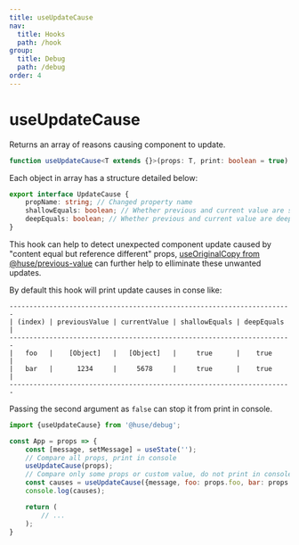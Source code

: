```yaml
---
title: useUpdateCause
nav:
  title: Hooks
  path: /hook
group:
  title: Debug
  path: /debug
order: 4
---
```


# useUpdateCause

Returns an array of reasons causing component to update.

```typescript
function useUpdateCause<T extends {}>(props: T, print: boolean = true): UpdateCause[]
```

Each object in array has a structure detailed below:

```typescript
export interface UpdateCause {
    propName: string; // Changed property name
    shallowEquals: boolean; // Whether previous and current value are shallow equal
    deepEquals: boolean; // Whether previous and current value are deep equal
}
```

This hook can help to detect unexpected component update caused by "content equal but reference different" props, [useOriginalCopy from @huse/previous-value](https://github.com/ecomfe/react-hooks/tree/master/packages/previous-value#useoriginalcopy) can further help to elliminate these unwanted updates.

By default this hook will print update causes in conse like:

```text
-----------------------------------------------------------------------
| (index) | previousValue | currentValue | shallowEquals | deepEquals |
-----------------------------------------------------------------------
|   foo   |    [Object]   |   [Object]   |     true      |    true    |
|   bar   |      1234     |     5678     |     true      |    true    |
-----------------------------------------------------------------------
```

Passing the second argument as `false` can stop it from print in console.

```javascript
import {useUpdateCause} from '@huse/debug';

const App = props => {
    const [message, setMessage] = useState('');
    // Compare all props, print in console
    useUpdateCause(props);
    // Compare only some props or custom value, do not print in console
    const causes = useUpdateCause({message, foo: props.foo, bar: props.bar});
    console.log(causes);

    return (
        // ...
    );
}
```